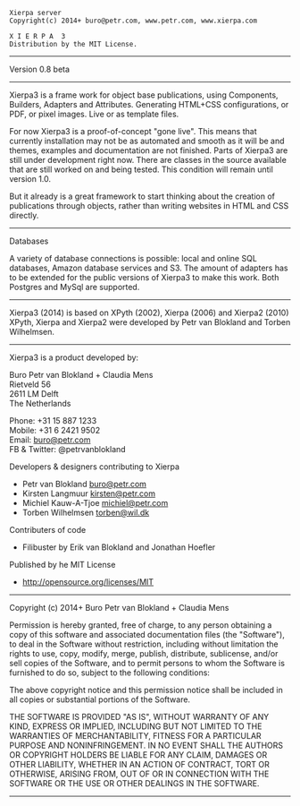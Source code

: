 
    Xierpa server
    Copyright(c) 2014+ buro@petr.com, www.petr.com, www.xierpa.com
   
    X I E R P A  3
    Distribution by the MIT License.

-----------------------------------------------------------------------------

Version 0.8 beta

-----------------------------------------------------------------------------

Xierpa3 is a frame work for object base publications, using Components, Builders, 
Adapters and Attributes. Generating HTML+CSS configurations, or PDF, or pixel 
images. Live or as template files.

For now Xierpa3 is a proof-of-concept "gone live". This means that currently
installation may not be as automated and smooth as it will be and themes, examples
and documentation are not finished. Parts of Xierpa3 are still under development
right now. There are classes in the source available that are still worked on and
being tested. This condition will remain until version 1.0.

But it already is a great framework to start thinking about the creation of 
publications through objects, rather than writing websites in HTML and CSS directly. 

-----------------------------------------------------------------------------

Databases

A variety of database connections is possible: local and online SQL databases,
Amazon database services and S3. The amount of adapters has to be extended for
the public versions of Xierpa3 to make this work. Both Postgres and MySql are 
supported.

-----------------------------------------------------------------------------

Xierpa3 (2014) is based on XPyth (2002), Xierpa (2006) and Xierpa2 (2010)
XPyth, Xierpa and Xierpa2 were developed by Petr van Blokland and Torben Wilhelmsen.

-----------------------------------------------------------------------------

Xierpa3 is a product developed by:

Buro Petr van Blokland + Claudia Mens  
Rietveld 56  
2611 LM Delft  
The Netherlands  

Phone: +31 15 887 1233  
Mobile: +31 6 2421 9502  
Email: buro@petr.com  
FB & Twitter: @petrvanblokland  

Developers & designers contributing to Xierpa
 * Petr van Blokland buro@petr.com
 * Kirsten Langmuur kirsten@petr.com
 * Michiel Kauw-A-Tjoe michiel@petr.com
 * Torben Wilhelmsen torben@wil.dk

Contributers of code
 * Filibuster by Erik van Blokland and Jonathan Hoefler

Published by he MIT License
 * http://opensource.org/licenses/MIT

 -----------------------------------------------------------------------------

Copyright (c) 2014+ Buro Petr van Blokland + Claudia Mens

Permission is hereby granted, free of charge, to any person obtaining a copy
of this software and associated documentation files (the "Software"), to deal
in the Software without restriction, including without limitation the rights
to use, copy, modify, merge, publish, distribute, sublicense, and/or sell
copies of the Software, and to permit persons to whom the Software is
furnished to do so, subject to the following conditions:

The above copyright notice and this permission notice shall be included in
all copies or substantial portions of the Software.

THE SOFTWARE IS PROVIDED "AS IS", WITHOUT WARRANTY OF ANY KIND, EXPRESS OR
IMPLIED, INCLUDING BUT NOT LIMITED TO THE WARRANTIES OF MERCHANTABILITY,
FITNESS FOR A PARTICULAR PURPOSE AND NONINFRINGEMENT. IN NO EVENT SHALL THE
AUTHORS OR COPYRIGHT HOLDERS BE LIABLE FOR ANY CLAIM, DAMAGES OR OTHER
LIABILITY, WHETHER IN AN ACTION OF CONTRACT, TORT OR OTHERWISE, ARISING FROM,
OUT OF OR IN CONNECTION WITH THE SOFTWARE OR THE USE OR OTHER DEALINGS IN
THE SOFTWARE.

 -----------------------------------------------------------------------------
